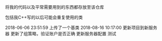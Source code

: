 将我的代码以及平常需要用到的东西都存放至该仓库

包括我C++写的以后可能会重复使用的类

2018-06-06 23:51:59
上传了一个基类
2018-08-16 10:17:00
更新项目到新服务器
更新了组策略，验证账户是否正确
更新服务器配置
测试
